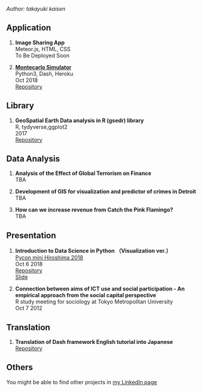 *Author: takayuki kaisen*  

## Application

1. **Image Sharing App**  
Meteor.js, HTML, CSS  
To Be Deployed Soon  

1. **[Montecarlo Simulator](https://montecarlo-dash-app.herokuapp.com/)**  
Python3, Dash, Heroku  
Oct 2018  
[Repository](https://github.com/ksnt/pycon_hiro_2018/tree/master/code/montecarlo)  

## Library

1. **GeoSpatial Earth Data analysis in R (gsedr) library**  
R, tydyverse,ggplot2  
2017  
[Repository](https://github.com/ksnt/gsedr)  

## Data Analysis

1. **Analysis of the Effect of Global Terrorism on Finance**  
TBA

2. **Development of GIS for visualization and predictor of crimes in Detroit**  
TBA

3. **How can we increase revenue from Catch the Pink Flamingo?**  
TBA


## Presentation

1. **Introduction to Data Science in Python （Visualization ver.）**  
    [Pycon mini Hiroshima 2018](https://hiroshima.pycon.jp/2018/)  
    Oct 6 2018  
    [Repository](https://github.com/ksnt/pycon_hiro_2018)  
    [Slide](https://www.slideshare.net/ksnt/pyconmini-hiroshima-2018-118202503)  
    
1. **Connection between aims of ICT use and social participation - An empirical approach from the social capital perspective**  
   R study meeting for sociology at Tokyo Metropolitan University  
   Oct 7 2012

## Translation

1. **Translation of Dash framework English tutorial into Japanese**  
    [Repository](https://github.com/ksnt/Dash_Translation_into_Japanese)
    
## Others

You might be able to find other projects in [my LinkedIn page](https://jp.linkedin.com/in/takayuki-kaisen-9b4710105)  
